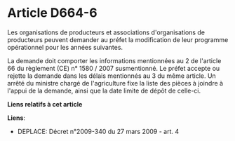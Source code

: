 # Article D664-6

Les organisations de producteurs et associations d'organisations de producteurs peuvent demander au préfet la modification de
leur programme opérationnel pour les années suivantes. 

La demande doit comporter les informations mentionnées au 2 de l'article 66 du règlement (CE) n° 1580 / 2007 susmentionné. Le
préfet accepte ou rejette la demande dans les délais mentionnés au 3 du même article. Un arrêté du ministre chargé de
l'agriculture fixe la liste des pièces à joindre à l'appui de la demande, ainsi que la date limite de dépôt de celle-ci.

**Liens relatifs à cet article**

**Liens**:

  - DEPLACE: Décret n°2009-340 du 27 mars 2009 - art. 4
